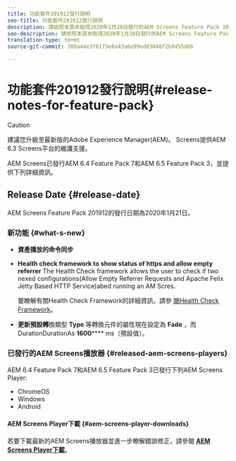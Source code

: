 ```yaml
---
title: 功能套件201912發行說明
seo-title: 功能套件201912發行說明
description: 請依照本頁來取得2020年1月20日發行的AEM Screens Feature Pack 201912的資訊。
seo-description: 請依照本頁來取得2020年1月20日發行的AEM Screens Feature Pack 201912的資訊。
translation-type: tm+mt
source-git-commit: 389a44e3f6175e0a43a6e99edd3048f2b8455d0b

---
```



# 功能套件201912發行說明{#release-notes-for-feature-pack}

>[!CAUTION]
>
>建議您升級至最新版的Adobe Experience Manager(AEM)。 Screens提供AEM 6.3 Screens平台的維護支援。

AEM Screens已發行AEM 6.4 Feature Pack 7和AEM 6.5 Feature Pack 3，並提供下列詳細資訊。

## Release Date {#release-date}

AEM Screens Feature Pack 201912的發行日期為2020年1月21日。

### 新功能 {#what-s-new}

* **資產播放的命令同步**


* **Health check framework to show status of https and allow empty referrer** The Health Check framework allows the user to check if two nexed configurations(Allow Empty Referrer Requests and Apache Felix Jetty Based HTTP Service)abed running an AM Scres.

   要瞭解有關Health Check Framework的詳細資訊，請參 [閱Health Check Framework](/help/user-guide/configuring-screens-introduction.md#health-check-framework)。

* **更新預設轉**&#x200B;換類型 **Type** 等轉換元件的屬性現在設定為 **Fade** ，而DurationDurationAs **1600****** ms（預設值）。


### 已發行的AEM Screens播放器 {#released-aem-screens-players}

AEM 6.4 Feature Pack 7和AEM 6.5 Feature Pack 3已發行下列AEM Screens Player:

* ChromeOS
* Windows
* Android

#### AEM Screens Player下載 {#aem-screens-player-downloads}

若要下載最新的AEM Screens播放器並進一步瞭解錯誤修正，請參閱 [**AEM Screens Player下載&#x200B;**](https://download.macromedia.com/screens/)。
